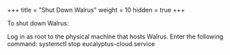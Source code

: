 +++
title = "Shut Down Walrus"
weight = 10
hidden = true
+++

To shut down Walrus: 

Log in as root to the physical machine that hosts Walrus. Enter the following command: 
    systemctl stop eucalyptus-cloud.service

